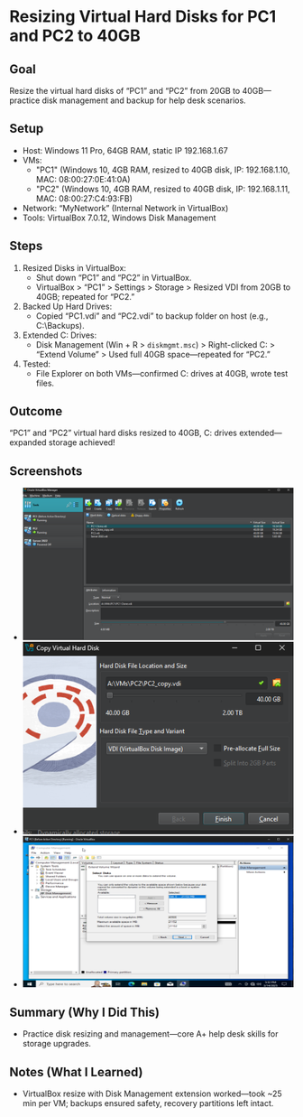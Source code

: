 # Resizing Virtual Hard Disks for PC1 and PC2 to 40GB

## Goal
Resize the virtual hard disks of “PC1” and “PC2” from 20GB to 40GB—practice disk management and backup for help desk scenarios.

## Setup
- Host: Windows 11 Pro, 64GB RAM, static IP 192.168.1.67
- VMs:
  - "PC1" (Windows 10, 4GB RAM, resized to 40GB disk, IP: 192.168.1.10, MAC: 08:00:27:0E:41:0A)
  - "PC2" (Windows 10, 4GB RAM, resized to 40GB disk, IP: 192.168.1.11, MAC: 08:00:27:C4:93:FB)
- Network: “MyNetwork” (Internal Network in VirtualBox)
- Tools: VirtualBox 7.0.12, Windows Disk Management

## Steps
1. Resized Disks in VirtualBox:
   - Shut down “PC1” and “PC2” in VirtualBox.
   - VirtualBox > “PC1” > Settings > Storage > Resized VDI from 20GB to 40GB; repeated for “PC2.”
2. Backed Up Hard Drives:
   - Copied “PC1.vdi” and “PC2.vdi” to backup folder on host (e.g., C:\Backups).
3. Extended C: Drives:
   - Disk Management (Win + R > `diskmgmt.msc`) > Right-clicked C: > “Extend Volume” > Used full 40GB space—repeated for “PC2.”
4. Tested:
   - File Explorer on both VMs—confirmed C: drives at 40GB, wrote test files.

## Outcome
“PC1” and “PC2” virtual hard disks resized to 40GB, C: drives extended—expanded storage achieved!

## Screenshots
- ![VirtualBox Resize](https://github.com/StandardBrian/IT-Projects/raw/images/vbox-resize.png)
- ![Backup Copy](https://github.com/StandardBrian/IT-Projects/raw/images/backup-copy.png)
- ![Extended Volume](https://github.com/StandardBrian/IT-Projects/raw/images/extended-volume.png)

## Summary (Why I Did This)
- Practice disk resizing and management—core A+ help desk skills for storage upgrades.

## Notes (What I Learned)
- VirtualBox resize with Disk Management extension worked—took ~25 min per VM; backups ensured safety, recovery partitions left intact.
